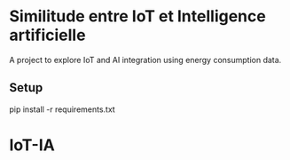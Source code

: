 # Similitude entre IoT et Intelligence artificielle
A project to explore IoT and AI integration using energy consumption data.

## Setup
pip install -r requirements.txt
# IoT-IA

